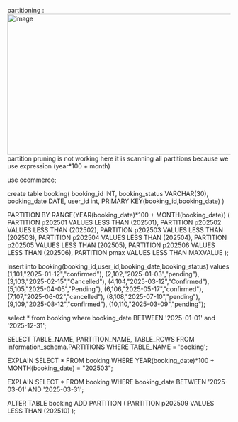 partitioning :
<img width="596" height="317" alt="image" src="https://github.com/user-attachments/assets/efa57c74-c64c-4625-acd2-be919afcb228" />
partition pruning is not working here it is scanning all partitions because we use expression (year*100 + month)


use ecommerce;

create table booking(
    booking_id INT,
    booking_status VARCHAR(30),
    booking_date DATE,
    user_id int,
    PRIMARY KEY(booking_id,booking_date)
)

PARTITION BY RANGE(YEAR(booking_date)*100 + MONTH(booking_date)) (
    PARTITION p202501 VALUES LESS THAN (202501),
    PARTITION p202502 VALUES LESS THAN (202502),
    PARTITION p202503 VALUES LESS THAN (202503),
    PARTITION p202504 VALUES LESS THAN (202504),
    PARTITION p202505 VALUES LESS THAN (202505),
    PARTITION p202506 VALUES LESS THAN (202506),
    PARTITION pmax VALUES LESS THAN MAXVALUE
);
   
insert into booking(booking_id,user_id,booking_date,booking_status)
            values (1,101,"2025-01-12","confirmed"),
                   (2,102,"2025-01-03","pending"),
                   (3,103,"2025-02-15","Cancelled"),
                   (4,104,"2025-03-12","Confirmed"),
                   (5,105,"2025-04-05","Pending"),
                   (6,106,"2025-05-17","confirmed"),
                   (7,107,"2025-06-02","cancelled"),
                   (8,108,"2025-07-10","pending"),
                   (9,109,"2025-08-12","confirmed"),
                   (10,110,"2025-03-09","pending");


select * from booking where booking_date BETWEEN '2025-01-01' and '2025-12-31';

SELECT
    TABLE_NAME, PARTITION_NAME, TABLE_ROWS
FROM
    information_schema.PARTITIONS
WHERE
    TABLE_NAME = 'booking';

EXPLAIN SELECT * FROM booking 
WHERE YEAR(booking_date)*100 + MONTH(booking_date) = "202503";

EXPLAIN SELECT * FROM booking
WHERE booking_date BETWEEN '2025-03-01' AND '2025-03-31';

ALTER TABLE booking
ADD PARTITION (
    PARTITION p202509 VALUES LESS THAN (202510)
);
